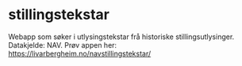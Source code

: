 # stillingstekstar
Webapp som søker i utlysingstekstar frå historiske stillingsutlysinger. Datakjelde: NAV. Prøv appen her: https://livarbergheim.no/navstillingstekstar/
